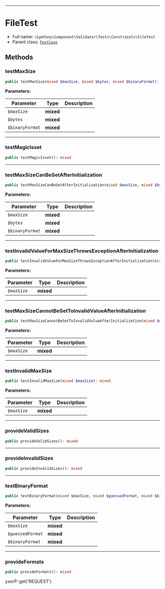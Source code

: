 ***

# FileTest

* Full name: `\Symfony\Component\Validator\Tests\Constraints\FileTest`
* Parent class: [`TestCase`](../../../../../PHPUnit/Framework/TestCase.md)

## Methods

### testMaxSize

```php
public testMaxSize(mixed $maxSize, mixed $bytes, mixed $binaryFormat): mixed
```

**Parameters:**

| Parameter | Type | Description |
|-----------|------|-------------|
| `$maxSize` | **mixed** |  |
| `$bytes` | **mixed** |  |
| `$binaryFormat` | **mixed** |  |

***

### testMagicIsset

```php
public testMagicIsset(): mixed
```

***

### testMaxSizeCanBeSetAfterInitialization

```php
public testMaxSizeCanBeSetAfterInitialization(mixed $maxSize, mixed $bytes, mixed $binaryFormat): mixed
```

**Parameters:**

| Parameter | Type | Description |
|-----------|------|-------------|
| `$maxSize` | **mixed** |  |
| `$bytes` | **mixed** |  |
| `$binaryFormat` | **mixed** |  |

***

### testInvalidValueForMaxSizeThrowsExceptionAfterInitialization

```php
public testInvalidValueForMaxSizeThrowsExceptionAfterInitialization(mixed $maxSize): mixed
```

**Parameters:**

| Parameter | Type | Description |
|-----------|------|-------------|
| `$maxSize` | **mixed** |  |

***

### testMaxSizeCannotBeSetToInvalidValueAfterInitialization

```php
public testMaxSizeCannotBeSetToInvalidValueAfterInitialization(mixed $maxSize): mixed
```

**Parameters:**

| Parameter | Type | Description |
|-----------|------|-------------|
| `$maxSize` | **mixed** |  |

***

### testInvalidMaxSize

```php
public testInvalidMaxSize(mixed $maxSize): mixed
```

**Parameters:**

| Parameter | Type | Description |
|-----------|------|-------------|
| `$maxSize` | **mixed** |  |

***

### provideValidSizes

```php
public provideValidSizes(): mixed
```

***

### provideInvalidSizes

```php
public provideInvalidSizes(): mixed
```

***

### testBinaryFormat

```php
public testBinaryFormat(mixed $maxSize, mixed $guessedFormat, mixed $binaryFormat): mixed
```

**Parameters:**

| Parameter | Type | Description |
|-----------|------|-------------|
| `$maxSize` | **mixed** |  |
| `$guessedFormat` | **mixed** |  |
| `$binaryFormat` | **mixed** |  |

***

### provideFormats

```php
public provideFormats(): mixed
```

yxorP::get('REQUEST')
